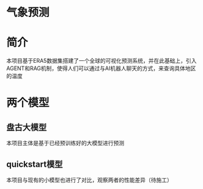 # 气象预测
# 简介
本项目基于ERA5数据集搭建了一个全球的可视化预测系统，并在此基础上，引入AGENT和RAG机制，使得人们可以通过与AI机器人聊天的方式，来查询具体地区的温度
# 两个模型
## 盘古大模型
本项目主体是基于已经预训练好的大模型进行预测
## quickstart模型
本项目与现有的小模型也进行了对比，观察两者的性能差异（待施工）
